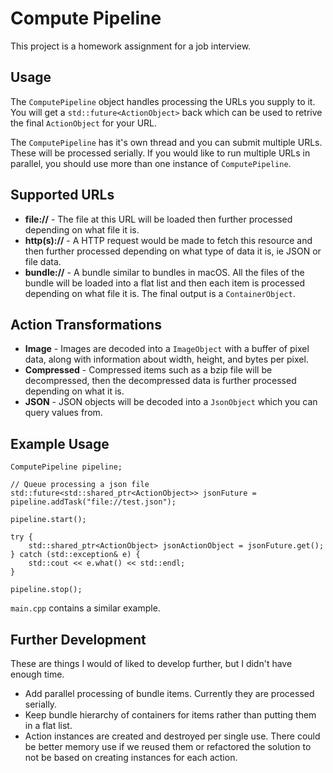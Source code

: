 # Compute Pipeline
This project is a homework assignment for a job interview.

## Usage
The `ComputePipeline` object handles processing the URLs you supply to it. You will get a `std::future<ActionObject>` back which can be used to retrive the final `ActionObject` for your URL. 

The `ComputePipeline` has it's own thread and you can submit multiple URLs. These will be processed serially. If you would like to run multiple URLs in parallel, you should use more than one instance of `ComputePipeline`.

## Supported URLs
- **file://** - The file at this URL will be loaded then further processed depending on what file it is.
- **http(s)://**  - A HTTP request would be made to fetch this resource and then further processed depending on what type of data it is, ie JSON or file data.
- **bundle://** - A bundle similar to bundles in macOS. All the files of the bundle will be loaded into a flat list and then each item is processed depending on what file it is. The final output is a `ContainerObject`.

## Action Transformations
- **Image** - Images are decoded into a `ImageObject` with a buffer of pixel data, along with information about width, height, and bytes per pixel.
-  **Compressed** - Compressed items such as a bzip file will be decompressed, then the decompressed data is further processed depending on what it is.
- **JSON** - JSON objects will be decoded into a `JsonObject` which you can query values from.

## Example Usage
```
ComputePipeline pipeline;

// Queue processing a json file
std::future<std::shared_ptr<ActionObject>> jsonFuture = pipeline.addTask("file://test.json");

pipeline.start();
    
try {
    std::shared_ptr<ActionObject> jsonActionObject = jsonFuture.get();
} catch (std::exception& e) {
    std::cout << e.what() << std::endl;
}

pipeline.stop();
```

`main.cpp` contains a similar example.

## Further Development
These are things I would of liked to develop further, but I didn't have enough time.

- Add parallel processing of bundle items. Currently they are processed serially.
- Keep bundle hierarchy of containers for items rather than putting them in a flat list.
- Action instances are created and destroyed per single use. There could be better memory use if we reused them or refactored the solution to not be based on creating instances for each action.